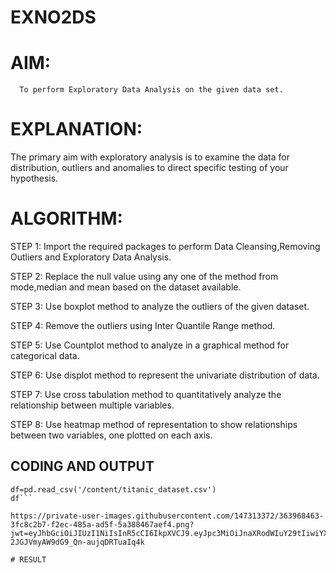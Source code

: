 # EXNO2DS
# AIM:
      To perform Exploratory Data Analysis on the given data set.
      
# EXPLANATION:
  The primary aim with exploratory analysis is to examine the data for distribution, outliers and anomalies to direct specific testing of your hypothesis.
  
# ALGORITHM:
STEP 1: Import the required packages to perform Data Cleansing,Removing Outliers and Exploratory Data Analysis.

STEP 2: Replace the null value using any one of the method from mode,median and mean based on the dataset available.

STEP 3: Use boxplot method to analyze the outliers of the given dataset.

STEP 4: Remove the outliers using Inter Quantile Range method.

STEP 5: Use Countplot method to analyze in a graphical method for categorical data.

STEP 6: Use displot method to represent the univariate distribution of data.

STEP 7: Use cross tabulation method to quantitatively analyze the relationship between multiple variables.

STEP 8: Use heatmap method of representation to show relationships between two variables, one plotted on each axis.

## CODING AND OUTPUT
```import pandas as pd
df=pd.read_csv('/content/titanic_dataset.csv')
df```

https://private-user-images.githubusercontent.com/147313372/363968463-3fc8c2b7-f2ec-485a-ad5f-5a388467aef4.png?jwt=eyJhbGciOiJIUzI1NiIsInR5cCI6IkpXVCJ9.eyJpc3MiOiJnaXRodWIuY29tIiwiYXVkIjoicmF3LmdpdGh1YnVzZXJjb250ZW50LmNvbSIsImtleSI6ImtleTUiLCJleHAiOjE3MjU5NDQ1NTgsIm5iZiI6MTcyNTk0NDI1OCwicGF0aCI6Ii8xNDczMTMzNzIvMzYzOTY4NDYzLTNmYzhjMmI3LWYyZWMtNDg1YS1hZDVmLTVhMzg4NDY3YWVmNC5wbmc_WC1BbXotQWxnb3JpdGhtPUFXUzQtSE1BQy1TSEEyNTYmWC1BbXotQ3JlZGVudGlhbD1BS0lBVkNPRFlMU0E1M1BRSzRaQSUyRjIwMjQwOTEwJTJGdXMtZWFzdC0xJTJGczMlMkZhd3M0X3JlcXVlc3QmWC1BbXotRGF0ZT0yMDI0MDkxMFQwNDU3MzhaJlgtQW16LUV4cGlyZXM9MzAwJlgtQW16LVNpZ25hdHVyZT02YjI5YWZiNzdmZjAxMTNhY2U1ODExZGM5OTI2MDhlYWQyMzA0ZmQxMjc4MDNmNjFkYmRmMzYzYzQ5NDE0MTU2JlgtQW16LVNpZ25lZEhlYWRlcnM9aG9zdCZhY3Rvcl9pZD0wJmtleV9pZD0wJnJlcG9faWQ9MCJ9.D4aYXoIfsRGX-2JGJVmyAW9dG9_Qn-aujqDRTuaIq4k

# RESULT
        
